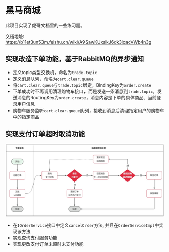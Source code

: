 # 黑马商城
此项目实现了虎哥文档里的一些练习题。

文档地址: https://b11et3un53m.feishu.cn/wiki/A9SawKUxsikJ6dk3icacVWb4n3g
## 实现改造下单功能，基于RabbitMQ的异步通知
- 定义topic类型交换机，命名为```trade.topic```
- 定义消息队列，命名为```cart.clear.queue```
- 将```cart.clear.queue```与```trade.topic```绑定，BindingKey为```order.create```
- 下单成功时不再调用清理购物车接口，而是发送一条消息到```trade.topic```，发送消息的RoutingKey为```order.create```，消息内容是下单的具体商品、当前登录用户信息
- 购物车服务监听```cart.clear.queue```队列，接收到消息后清理指定用户的购物车中的指定商品

## 实现支付订单超时取消功能
![订单超时流程](./1.jpeg)
- 在```IOrderService```接口中定义```cancelOrder```方法, 并且在```OrderServiceImpl```中实现该方法
- 实现查询支付服务功能
- 实现更改支付订单未超时未支付功能
